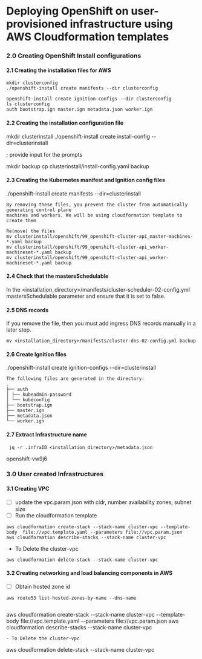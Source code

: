 # Deploying OpenShift on user-provisioned infrastructure using AWS Cloudformation templates




### 2.0 Creating OpenShift Install configurations

#### 2.1 Creating the installation files for AWS

```
mkdir clusterconfig
./openshift-install create manifests --dir clusterconfig

openshift-install create ignition-configs --dir clusterconfig
ls clusterconfig
auth bootstrap.ign master.ign metadata.json worker.ign
```

#### 2.2 Creating the installation configuration file

mkdir clusterinstall
./openshift-install create install-config --dir=clusterinstall

; provide input for the prompts

mkdir backup
cp clusterinstall/install-config.yaml backup

#### 2.3 Creating the Kubernetes manifest and Ignition config files
./openshift-install create manifests --dir=clusterinstall

```
By removing these files, you prevent the cluster from automatically generating control plane
machines and workers. We will be using cloudformation template to create them

Re(move) the files
mv clusterinstall/openshift/99_openshift-cluster-api_master-machines-*.yaml backup
mv clusterinstall/openshift/99_openshift-cluster-api_worker-machineset-*.yaml backup
mv clusterinstall/openshift/99_openshift-cluster-api_worker-machineset-*.yaml backup
```

#### 2.4 Check that the mastersSchedulable

In the <installation_directory>/manifests/cluster-scheduler-02-config.yml mastersSchedulable parameter and ensure that it is set to false.

#### 2.5 DNS records

If you remove the file, then you must add ingress DNS records manually in a later step.
```
mv <installation_directory>/manifests/cluster-dns-02-config.yml backup
```

#### 2.6 Create Ignition files
 ./openshift-install create ignition-configs --dir=clusterinstall 
 ```
 The following files are generated in the directory:
.
├── auth
│ ├── kubeadmin-password
│ └── kubeconfig
├── bootstrap.ign
├── master.ign
├── metadata.json
└── worker.ign
```
#### 2.7 Extract Infrastructure name

```
 jq -r .infraID <installation_directory>/metadata.json 
```
 openshift-vw9j6
 
 
 ### 3.0 User created Infrastructures
 
 
#### 3.1 Creating VPC

- [ ] update the vpc.param.json with cidr, number availability zones, subnet size
- [ ] Run the cloudformation template
```
aws cloudformation create-stack --stack-name cluster-vpc --template-body  file://vpc.template.yaml --parameters file://vpc.param.json
aws cloudformation describe-stacks --stack-name cluster-vpc
```
- To Delete the cluster-vpc
```
aws cloudformation delete-stack --stack-name cluster-vpc

```

#### 3.2 Creating networking and load balancing components in AWS

- [ ] Obtain hosted zone id
```
aws route53 list-hosted-zones-by-name --dns-name 
```


```
```
aws cloudformation create-stack --stack-name cluster-vpc --template-body  file://vpc.template.yaml --parameters file://vpc.param.json
aws cloudformation describe-stacks --stack-name cluster-vpc
```
- To Delete the cluster-vpc
```
aws cloudformation delete-stack --stack-name cluster-vpc





